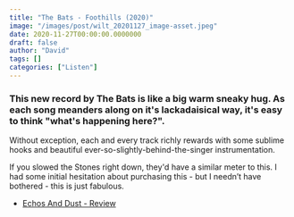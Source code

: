 ```yaml
---
title: "The Bats - Foothills (2020)"
image: "/images/post/wilt_20201127_image-asset.jpeg"
date: 2020-11-27T00:00:00.0000000
draft: false
author: "David"
tags: []
categories: ["Listen"]
---
```

### This new record by The Bats is like a big warm sneaky hug. As each song meanders along on it's lackadaisical way, it's easy to think "what's happening here?".

 Without exception, each and every track richly rewards with some sublime hooks and beautiful ever-so-slightly-behind-the-singer instrumentation. 

 If you slowed the Stones right down, they'd have a similar meter to this. I had some initial hesitation about purchasing this - but I needn’t have bothered - this is just fabulous.

-  [Echos And Dust - Review](https://echoesanddust.com/2020/11/the-bats-foothills/)